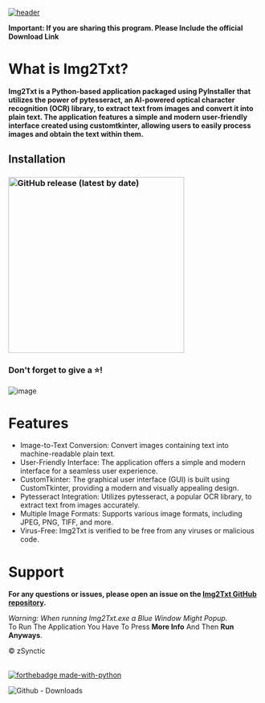 [![header](https://capsule-render.vercel.app/api?type=cylinder&color=timeGradient&section=header&text=Img2Txt&fontSize=90&animation=fadeIn)](https://github.com/zSynctic/Img2Txt)

**Important: If you are sharing this program. Please Include the official Download Link**

# What is Img2Txt?

**Img2Txt is a Python-based application packaged using PyInstaller that utilizes the power of pytesseract, an AI-powered optical character recognition (OCR) library, to extract text from images and convert it into plain text. The application features a simple and modern user-friendly interface created using customtkinter, allowing users to easily process images and obtain the text within them.**

## Installation

### [<img alt="GitHub release (latest by date)" src="https://img.shields.io/github/v/release/zSynctic/Img2Txt?display_name=release&label=Windows&logo=Windows&logoColor=019df4&style=for-the-badge" width="350">](https://github.com/zSynctic/Img2Txt/releases/download/v1.0.0/Img2Txt.exe)

### Don't forget to give a ⭐!

![image](https://github.com/zSynctic/Img2Txt/assets/71632495/82fbc90c-59dc-4ab6-8e20-6fccf95bcca5)


# Features

- Image-to-Text Conversion: Convert images containing text into machine-readable plain text. 
- User-Friendly Interface: The application offers a simple and modern interface for a seamless user experience. <br />
- CustomTkinter: The graphical user interface (GUI) is built using CustomTkinter, providing a modern and visually appealing design. <br />
- Pytesseract Integration: Utilizes pytesseract, a popular OCR library, to extract text from images accurately. <br />
- Multiple Image Formats: Supports various image formats, including JPEG, PNG, TIFF, and more. <br />
- Virus-Free: Img2Txt is verified to be free from any viruses or malicious code.

# Support
**For any questions or issues, please open an issue on the [Img2Txt GitHub repository](https://github.com/zSynctic/Img2Txt/issues).**

*Warning: When running Img2Txt.exe a Blue Window Might Popup.* \
To Run The Application You Have To Press **More Info** And Then **Run Anyways**.

© zSynctic

<br> [![forthebadge made-with-python](http://ForTheBadge.com/images/badges/made-with-python.svg)](https://www.python.org/)

![Github - Downloads](https://img.shields.io/github/downloads/zSynctic/Img2Txt/total?label=Github%20Downloads)
